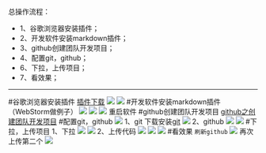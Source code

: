 总操作流程：
- 1、谷歌浏览器安装插件；
- 2、开发软件安装markdown插件；
- 3、github创建团队开发项目；
- 4、配置git，github；
- 6、下拉，上传项目；
- 7、看效果；

----------
#谷歌浏览器安装插件
[插件下载](https://pan.baidu.com/s/1D5XPzfVFZL3HBKYYbDku0g)
![](image/2-1.png)
![](image/2-2.png)
#开发软件安装markdown插件（WebStorm做例子）
![](image/2-3.png)
![](image/2-4.png)
![](image/2-5.png)
重启软件
#github创建团队开发项目
[github之创建团队开发项目]()
#配置git，github
![](image/2-6.png)
1、git
下载安装[git](https://git-scm.com/download/win)
![](image/2-7.png)
2、github
![](image/2-8.png)
![](image/2-9.png)
#下拉，上传项目
1、下拉
![](image/2-10.png)
![](image/2-11.png)
2、上传代码
![](image/2-12.png)
![](image/2-13.png)
![](image/2-14.png)
#看效果
`刷新github`
![](image/2-15.png)
再次上传第二个
![](image/2-16.png)